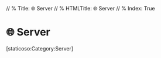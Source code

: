 // % Title: 🌐️ Server
// % HTMLTitle: <span class="twa twa-globe-with-meridians"><span>🌐️</span></span> Server
// % Index: True

# <span class="twa twa-globe-with-meridians"><span>🌐️</span></span> Server

<div><span>[staticoso:Category:Server]</span></div>
